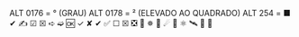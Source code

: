 ALT 0176 = ° (GRAU)
ALT 0178  = ² (ELEVADO AO QUADRADO)
ALT 254 = ■ 
✔
✍
☑
☒
➪
➫
🆗
✓
✘
✔
✅
☐
☒
❎
💫
✵
🌚
☄
🌝
⚛
🛰
🚀
🔭